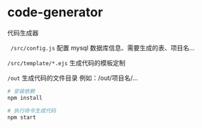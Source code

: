 # code-generator

代码生成器

` /src/config.js` 配置 mysql 数据库信息、需要生成的表、项目名...

`/src/template/*.ejs` 生成代码的模板定制

`/out` 生成代码的文件目录 例如：/out/项目名/...

```bash
# 安装依赖
npm install

# 执行命令生成代码
npm start
```
